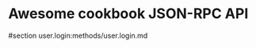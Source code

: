 Awesome cookbook JSON-RPC API
==============================

#section user.login:methods/user.login.md
